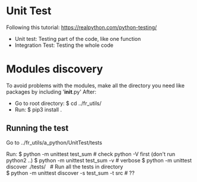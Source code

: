 # Unit Test
Following this tutorial: https://realpython.com/python-testing/

* Unit test: Testing part of the code, like one function
* Integration Test: Testing the whole code

# Modules discovery

To avoid problems with the modules, make all the directory you need like packages by including '__init__.py'
After:
* Go to root directory: $ cd ../fr_utils/
* Run: $ pip3 install . 

## Running the test
Go to ../fr_utils/a_python/UnitTest/tests

Run: 
    $ python -m unittest test_sum                       # check python -V first (don't run python2 ..)
    $ python -m unittest test_sum -v                    # verbose
    $ python -m unittest discover ./tests/              # Run all the tests in directory    
    $ python -m unittest discover -s test_sum -t src    # ??
